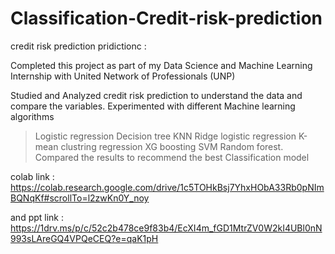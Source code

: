 # Classification-Credit-risk-prediction

credit risk prediction pridictionc :

Completed this project as part of my Data Science and Machine Learning Internship with United Network of Professionals (UNP)

Studied and Analyzed credit risk prediction to understand the data and compare the variables. Experimented with different Machine learning algorithms
>Logistic regression
>Decision tree
>KNN
>Ridge logistic regression
>K-mean clustring regression
>XG boosting
>SVM 
>Random forest.
Compared the results to recommend the best Classification
model

colab link : https://colab.research.google.com/drive/1c5TOHkBsj7YhxHObA33Rb0pNImBQNqKf#scrollTo=l2zwKn0Y_noy

and ppt link : https://1drv.ms/p/c/52c2b478ce9f83b4/EcXI4m_fGD1MtrZV0W2kI4UBl0nN993sLAreGQ4VPQeCEQ?e=qaK1pH
